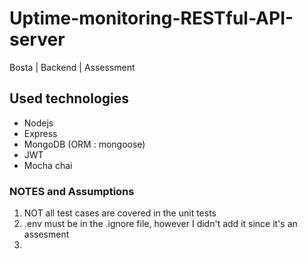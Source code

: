 # Uptime-monitoring-RESTful-API-server
Bosta | Backend | Assessment

## Used technologies
* Nodejs
* Express
* MongoDB (ORM : mongoose)
* JWT
* Mocha chai

### NOTES and Assumptions
1. NOT all test cases are covered in the unit tests
2. .env must be in the .ignore file, however I didn't add it since it's an assesment
3. 
